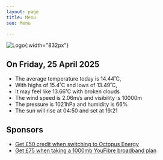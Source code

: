 ```yaml
---
layout: page
title: Menu
seo: Menu

---
```


![Logo](/images/logo.jpg){:width="832px"}

<!-- weather_marker starts -->
## On Friday, 25 April 2025

- The average temperature today is 14.44˚C,
- With highs of 15.4˚C and lows of 13.49˚C,
- It may feel like 13.66˚C with broken clouds
- The wind speed is 2.06m/s and visibility is 10000m
- The pressure is 1021hPa and humidity is 66%
- The sun will rise at 04:50 and set at 19:21

<!-- weather_marker ends -->

## Sponsors

- [Get £50 credit when switching to Octopus Energy](https://bit.ly/3oD1nnS)
- [Get £75 when taking a 1000mb YouFibre broadband plan](https://aklam.io/91zWhU?)
